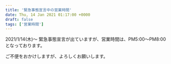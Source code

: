 ```yaml
---
title: '緊急事態宣言中の営業時間'
date: Thu, 14 Jan 2021 01:17:00 +0000
draft: false
tags: ['営業時間']
---
```


2021/1/14(木)〜 緊急事態宣言が出ていますが、営業時間は、PM5:00〜PM8:00 となっております。

ご不便をおかけしますが、よろしくお願いします。